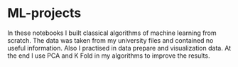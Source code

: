 # ML-projects

In these notebooks I built classical algorithms of machine learning from scratch.
The data was taken from my university files and contained no useful information.
Also I practised in data prepare and visualization data.
At the end I use PCA and K Fold in my algorithms to improve the results.
